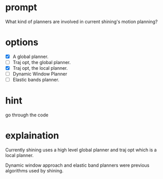 # prompt
What kind of planners are involved in current shining's motion planning?

# options
- [x] A global planner.
- [ ] Traj opt, the global planner.
- [x] Traj opt, the local planner.
- [ ] Dynamic Window Planner
- [ ] Elastic bands planner.

# hint
go through the code

# explaination
Currently shining uses a high level global planner and traj opt which is a local planner.

Dynamic window approach and elastic band planners were previous algorithms used by shining.
